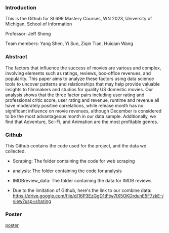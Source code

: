 ### Introduction

This is the Github for SI 699 Mastery Courses, WN 2023, University of Michigan, School of Information

Professor: Jeff Sheng

Team members: Yang Shen, Yi Sun, Ziqin Tian, Huiqian Wang

### Abstract 

The factors that influence the success of movies are various and complex, involving elements such as ratings, reviews, box-office revenues, and popularity. This paper aims to analyze these factors using data science tools to uncover patterns and relationships that may help provide valuable insights to filmmakers and studios for quality US domestic movies. Our analysis shows that the three factor pairs including user rating and professional critic score, user rating and revenue, runtime and revenue all have moderately positive correlations, while release month has no significant influence on movie revenues, although December is considered to be the most advantageous month in our data sample. Additionally, we find that Adventure, Sci-Fi, and Animation are the most profitable genres.


### Github

This Github contains the code used for the project, and the data we collected.

* Scraping: The folder containing the code for web scraping

* analysis: The folder containing the code for analysis

* IMDBreview_data: The folder containing the data for IMDB reviews

* Due to the limitation of Github, here's the link to our combine data: https://drive.google.com/file/d/16P3EzGgD1tFtw7lX5OKDrdunE5F7zkE-/view?usp=sharing

### Poster
[poster](annotated-699_poster.pdf)
